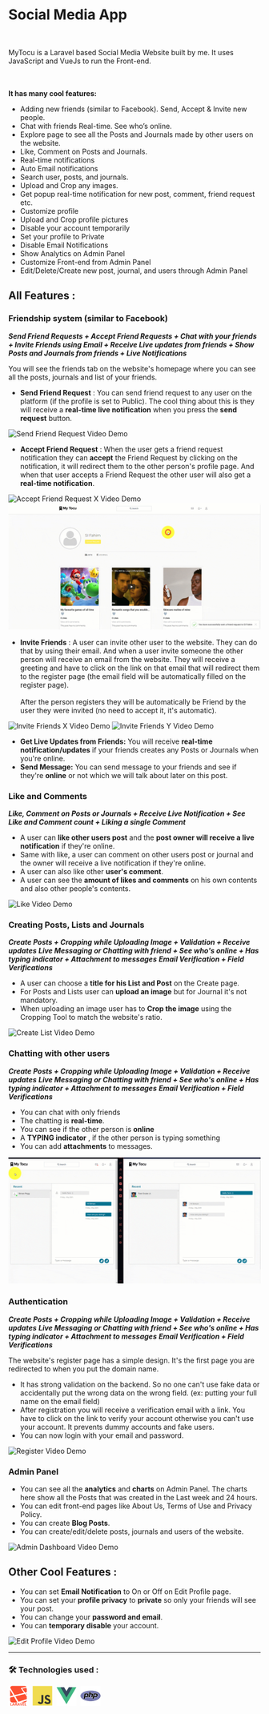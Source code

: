 # Social Media App

<!-- 
<div id="header" align="center">
  <img src="https://raw.githubusercontent.com/spatie/laravel-permission/main/art/socialcard.png" />
</div>
-->


<br>

MyTocu is a Laravel based Social Media Website built by me. It uses JavaScript and VueJs to run the Front-end. 

<br><br>
**It has many cool features:**
- Adding new friends (similar to Facebook). Send, Accept & Invite new people.
-	Chat with friends Real-time. See who’s online.
-	Explore page to see all the Posts and Journals made by other users on the website.
-	Like, Comment on Posts and Journals.
-	Real-time notifications
-	Auto Email notifications
-	Search user, posts, and journals.
-	Upload and Crop any images.
-	Get popup real-time notification for new post, comment, friend request etc.
-	Customize profile
-	Upload and Crop profile pictures
-	Disable your account temporarily
-	Set your profile to Private
-	Disable Email Notifications
-	Show Analytics on Admin Panel
-	Customize Front-end from Admin Panel
-	Edit/Delete/Create new post, journal, and users through Admin Panel

## All Features :

### Friendship system (similar to Facebook)

_**Send Friend Requests + Accept Friend Requests + Chat with your friends + Invite Friends using Email + Receive Live updates from friends + Show Posts and Journals from friends + Live Notifications**_

You will see the friends tab on the website&#39;s homepage where you can see all the posts, journals and list of your friends.

- **Send Friend Request** : You can send friend request to any user on the platform (if the profile is set to Public). The cool thing about this is they will receive a **real-time live notification** when you press the **send request** button.

![Send Friend Request Video Demo](/send_friend_request.gif)

- **Accept Friend Request** : When the user gets a friend request notification they can **accept** the Friend Request by clicking on the notification, it will redirect them to the other person&#39;s profile page. And when that user accepts a Friend Request the other user will also get a **real-time notification**.

![Accept Friend Request X Video Demo](/accept_friend_request_x.gif)
![Accept Friend Request Y Video Demo](/accept_friend_request_y.gif)

- **Invite Friends** : A user can invite other user to the website. They can do that by using their email. And when a user invite someone the other person will receive an email from the website. They will receive a greeting and have to click on the link on that email that will redirect them to the register page (the email field will be automatically filled on the register page). <br><br> After the person registers they will be automatically be Friend by the user they were invited (no need to accept it, it&#39;s automatic).

![Invite Friends X Video Demo](/invite_friend_x.gif)
![Invite Friends Y Video Demo](/invite_friend_y.gif)

- **Get Live Updates from Friends:** You will receive **real-time notification/updates** if your friends creates any Posts or Journals when you&#39;re online.
- **Send Message:** You can send message to your friends and see if they&#39;re **online** or not which we will talk about later on this post.

### Like and Comments

_**Like, Comment on Posts or Journals + Receive Live Notification + See Like and Comment count + Liking a single Comment**_

- A user can **like other users post** and the **post owner will receive a live notification** if they&#39;re online.
- Same with like, a user can comment on other users post or journal and the owner will receive a live notification if they&#39;re online.
- A user can also like other **user&#39;s comment**.
- A user can see the **amount of likes and comments** on his own contents and also other people&#39;s contents.

![Like Video Demo](/like.gif)

### Creating Posts, Lists and Journals

_**Create Posts + Cropping while Uploading Image + Validation + Receive updates**
**Live Messaging or Chatting with friend + See who&#39;s online + Has typing indicator + Attachment to messages**
**Email Verification + Field Verifications**_

- A user can choose a **title for his List and Post** on the Create page.
- For Posts and Lists user can **upload an image** but for Journal it&#39;s not mandatory.
- When uploading an image user has to **Crop the image** using the Cropping Tool to match the website&#39;s ratio.

![Create List Video Demo](/create_list.gif)

### Chatting with other users

_**Create Posts + Cropping while Uploading Image + Validation + Receive updates**
**Live Messaging or Chatting with friend + See who&#39;s online + Has typing indicator + Attachment to messages**
**Email Verification + Field Verifications**_

- You can chat with only friends
- The chatting is **real-time**.
- You can see if the other person is **online**
- A **TYPING indicator** , if the other person is typing something
- You can add **attachments** to messages.

![Chatting Video Demo](/chatting.gif)

### Authentication

_**Create Posts + Cropping while Uploading Image + Validation + Receive updates**
**Live Messaging or Chatting with friend + See who&#39;s online + Has typing indicator + Attachment to messages**
**Email Verification + Field Verifications**_

The website&#39;s register page has a simple design. It&#39;s the first page you are redirected to when you put the domain name.

- It has strong validation on the backend. So no one can&#39;t use fake data or accidentally put the wrong data on the wrong field. (ex: putting your full name on the email field)
- After registration you will receive a verification email with a link. You have to click on the link to verify your account otherwise you can&#39;t use your account. It prevents dummy accounts and fake users.
- You can now login with your email and password.

![Register Video Demo](/register.gif)

### Admin Panel

- You can see all the **analytics** and **charts** on Admin Panel. The charts here show all the Posts that was created in the Last week and 24 hours.
- You can edit front-end pages like About Us, Terms of Use and Privacy Policy.
- You can create **Blog Posts**.
- You can create/edit/delete posts, journals and users of the website.

![Admin Dashboard Video Demo](/admin_dashboard.gif)

## Other Cool Features :

- You can set **Email Notification** to On or Off on Edit Profile page.
- You can set your **profile privacy** to **private** so only your friends will see your post.
- You can change your **password and email**.
- You can **temporary disable** your account.

![Edit Profile Video Demo](/edit_profile.gif)

---

### :hammer_and_wrench: Technologies used :

<div>
  <img src="https://github.com/devicons/devicon/blob/master/icons/laravel/laravel-plain-wordmark.svg" title="Laravel" alt="Laravel" width="40" height="40"/>&nbsp;
  <img src="https://github.com/devicons/devicon/blob/master/icons/javascript/javascript-original.svg" title="JavaScript" alt="JavaScript" width="40" height="40"/>&nbsp;
  <img src="https://github.com/devicons/devicon/blob/master/icons/vuejs/vuejs-original.svg" title="VueJs" alt="VueJs" width="40" height="40"/>&nbsp;
  <img src="https://github.com/devicons/devicon/blob/master/icons/php/php-original.svg" title="PHP" alt="PHP" width="40" height="40"/>
</div>
